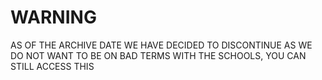 # WARNING
  AS OF THE ARCHIVE DATE WE HAVE DECIDED TO DISCONTINUE AS WE DO NOT WANT TO BE ON BAD TERMS WITH THE SCHOOLS, YOU CAN STILL ACCESS THIS
